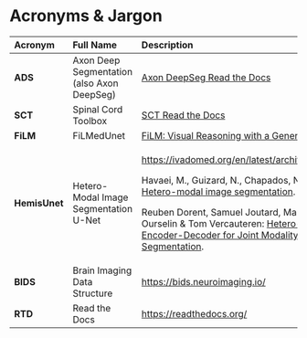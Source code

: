 # Acronyms & Jargon

<table>
  <thead>
    <tr>
      <th style="text-align:left"><b>Acronym</b>
      </th>
      <th style="text-align:left">Full Name</th>
      <th style="text-align:left">Description</th>
    </tr>
  </thead>
  <tbody>
    <tr>
      <td style="text-align:left"><b>ADS</b>
      </td>
      <td style="text-align:left">Axon Deep Segmentation (also Axon DeepSeg)</td>
      <td style="text-align:left"><a href="https://axondeepseg.readthedocs.io/en/latest/">Axon DeepSeg Read the Docs</a>
      </td>
    </tr>
    <tr>
      <td style="text-align:left"><b>SCT</b>
      </td>
      <td style="text-align:left">Spinal Cord Toolbox</td>
      <td style="text-align:left"><a href="https://spinalcordtoolbox.com/en/latest/">SCT Read the Docs</a>
      </td>
    </tr>
    <tr>
      <td style="text-align:left"><b>FiLM</b>
      </td>
      <td style="text-align:left">FiLMedUnet</td>
      <td style="text-align:left"><a href="https://arxiv.org/pdf/1709.07871.pdf">FiLM: Visual Reasoning with a General Conditioning Layer</a>
      </td>
    </tr>
    <tr>
      <td style="text-align:left"><b>HemisUnet</b>
      </td>
      <td style="text-align:left">
        <p>Hetero-Modal Image Segmentation U-Net</p>
        <p></p>
      </td>
      <td style="text-align:left">
        <p><a href="https://ivadomed.org/en/latest/architectures.html#hemisunet">https://ivadomed.org/en/latest/architectures.html#hemisunet</a>
        </p>
        <p></p>
        <p>Havaei, M., Guizard, N., Chapados, N., Bengio, Y.: <a href="https://arxiv.org/abs/1607.05194">Hemis: Hetero-modal image segmentation</a>.</p>
        <p></p>
        <p>Reuben Dorent, Samuel Joutard, Marc Modat, S&#xE9;bastien Ourselin &amp;
          Tom Vercauteren: <a href="https://arxiv.org/abs/1907.11150">Hetero-Modal Variational Encoder-Decoder for Joint Modality Completion and Segmentation</a>.</p>
      </td>
    </tr>
    <tr>
      <td style="text-align:left"><b>BIDS</b>
      </td>
      <td style="text-align:left">Brain Imaging Data Structure</td>
      <td style="text-align:left"><a href="https://bids.neuroimaging.io/">https://bids.neuroimaging.io/</a>
      </td>
    </tr>
    <tr>
      <td style="text-align:left"><b>RTD</b>
      </td>
      <td style="text-align:left">Read the Docs</td>
      <td style="text-align:left"><a href="https://readthedocs.org/">https://readthedocs.org/</a>
      </td>
    </tr>
  </tbody>
</table>



